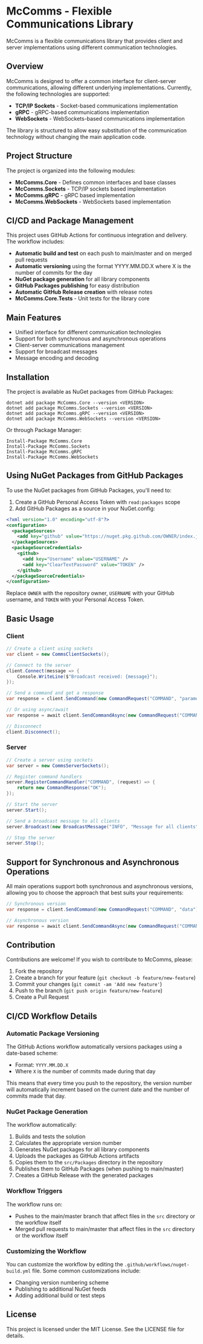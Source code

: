 # McComms - Flexible Communications Library

McComms is a flexible communications library that provides client and server implementations using different communication technologies.

## Overview

McComms is designed to offer a common interface for client-server communications, allowing different underlying implementations. Currently, the following technologies are supported:

- **TCP/IP Sockets** - Socket-based communications implementation
- **gRPC** - gRPC-based communications implementation
- **WebSockets** - WebSockets-based communications implementation

The library is structured to allow easy substitution of the communication technology without changing the main application code.

## Project Structure

The project is organized into the following modules:

- **McComms.Core** - Defines common interfaces and base classes
- **McComms.Sockets** - TCP/IP sockets based implementation
- **McComms.gRPC** - gRPC based implementation
- **McComms.WebSockets** - WebSockets based implementation

## CI/CD and Package Management

This project uses GitHub Actions for continuous integration and delivery. The workflow includes:

- **Automatic build and test** on each push to main/master and on merged pull requests
- **Automatic versioning** using the format YYYY.MM.DD.X where X is the number of commits for the day
- **NuGet package generation** for all library components
- **GitHub Packages publishing** for easy distribution
- **Automatic GitHub Release creation** with release notes
- **McComms.Core.Tests** - Unit tests for the library core

## Main Features

- Unified interface for different communication technologies
- Support for both synchronous and asynchronous operations
- Client-server communications management
- Support for broadcast messages
- Message encoding and decoding

## Installation

The project is available as NuGet packages from GitHub Packages:

```
dotnet add package McComms.Core --version <VERSION>
dotnet add package McComms.Sockets --version <VERSION>
dotnet add package McComms.gRPC --version <VERSION>
dotnet add package McComms.WebSockets --version <VERSION>
```

Or through Package Manager:

```
Install-Package McComms.Core
Install-Package McComms.Sockets
Install-Package McComms.gRPC
Install-Package McComms.WebSockets
```

## Using NuGet Packages from GitHub Packages

To use the NuGet packages from GitHub Packages, you'll need to:

1. Create a GitHub Personal Access Token with `read:packages` scope
2. Add GitHub Packages as a source in your NuGet.config:

```xml
<?xml version="1.0" encoding="utf-8"?>
<configuration>
  <packageSources>
    <add key="github" value="https://nuget.pkg.github.com/OWNER/index.json" />
  </packageSources>
  <packageSourceCredentials>
    <github>
      <add key="Username" value="USERNAME" />
      <add key="ClearTextPassword" value="TOKEN" />
    </github>
  </packageSourceCredentials>
</configuration>
```

Replace `OWNER` with the repository owner, `USERNAME` with your GitHub username, and `TOKEN` with your Personal Access Token.

## Basic Usage

### Client

```csharp
// Create a client using sockets
var client = new CommsClientSockets();

// Connect to the server
client.Connect(message => {
    Console.WriteLine($"Broadcast received: {message}");
});

// Send a command and get a response
var response = client.SendCommand(new CommandRequest("COMMAND", "parameters"));

// Or using async/await
var response = await client.SendCommandAsync(new CommandRequest("COMMAND", "parameters"));

// Disconnect
client.Disconnect();
```

### Server

```csharp
// Create a server using sockets
var server = new CommsServerSockets();

// Register command handlers
server.RegisterCommandHandler("COMMAND", (request) => {
    return new CommandResponse("OK");
});

// Start the server
server.Start();

// Send a broadcast message to all clients
server.Broadcast(new BroadcastMessage("INFO", "Message for all clients"));

// Stop the server
server.Stop();
```

## Support for Synchronous and Asynchronous Operations

All main operations support both synchronous and asynchronous versions, allowing you to choose the approach that best suits your requirements:

```csharp
// Synchronous version
var response = client.SendCommand(new CommandRequest("COMMAND", "data"));

// Asynchronous version
var response = await client.SendCommandAsync(new CommandRequest("COMMAND", "data"));
```

## Contribution

Contributions are welcome! If you wish to contribute to McComms, please:

1. Fork the repository
2. Create a branch for your feature (`git checkout -b feature/new-feature`)
3. Commit your changes (`git commit -am 'Add new feature'`)
4. Push to the branch (`git push origin feature/new-feature`)
5. Create a Pull Request

## CI/CD Workflow Details

### Automatic Package Versioning

The GitHub Actions workflow automatically versions packages using a date-based scheme:

- Format: `YYYY.MM.DD.X` 
- Where `X` is the number of commits made during that day

This means that every time you push to the repository, the version number will automatically increment based on the current date and the number of commits made that day.

### NuGet Package Generation

The workflow automatically:

1. Builds and tests the solution
2. Calculates the appropriate version number
3. Generates NuGet packages for all library components
4. Uploads the packages as GitHub Actions artifacts
5. Copies them to the `src/Packages` directory in the repository
6. Publishes them to GitHub Packages (when pushing to main/master)
7. Creates a GitHub Release with the generated packages

### Workflow Triggers

The workflow runs on:
- Pushes to the main/master branch that affect files in the `src` directory or the workflow itself
- Merged pull requests to main/master that affect files in the `src` directory or the workflow itself

### Customizing the Workflow

You can customize the workflow by editing the `.github/workflows/nuget-build.yml` file. Some common customizations include:

- Changing version numbering scheme
- Publishing to additional NuGet feeds
- Adding additional build or test steps

## License

This project is licensed under the MIT License. See the LICENSE file for details.
